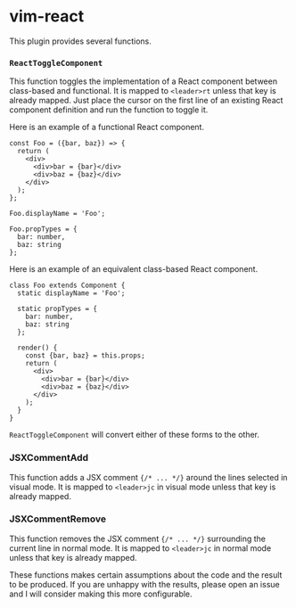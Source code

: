 # vim-react

This plugin provides several functions.

### `ReactToggleComponent`
This function toggles the implementation of a React component
between class-based and functional.
It is mapped to `<leader>rt` unless that key is already mapped.
Just place the cursor on the first line of an existing
React component definition and run the function to toggle it.

Here is an example of a functional React component.
````
const Foo = ({bar, baz}) => {
  return (
    <div>
      <div>bar = {bar}</div>
      <div>baz = {baz}</div>
    </div>
  );
};

Foo.displayName = 'Foo';

Foo.propTypes = {
  bar: number,
  baz: string
};
````

Here is an example of an equivalent class-based React component.
````
class Foo extends Component {
  static displayName = 'Foo';

  static propTypes = {
    bar: number,
    baz: string
  };

  render() {
    const {bar, baz} = this.props;
    return (
      <div>
        <div>bar = {bar}</div>
        <div>baz = {baz}</div>
      </div>
    );
  }
}
````

`ReactToggleComponent` will convert either of these forms to the other.

### JSXCommentAdd
This function adds a JSX comment `{/* ... */}`
around the lines selected in visual mode.
It is mapped to `<leader>jc` in visual mode
unless that key is already mapped.

### JSXCommentRemove
This function removes the JSX comment `{/* ... */}`
surrounding the current line in normal mode.
It is mapped to `<leader>jc` in normal mode
unless that key is already mapped.

These functions makes certain assumptions about the code
and the result to be produced.
If you are unhappy with the results, please open an issue and
I will consider making this more configurable.
